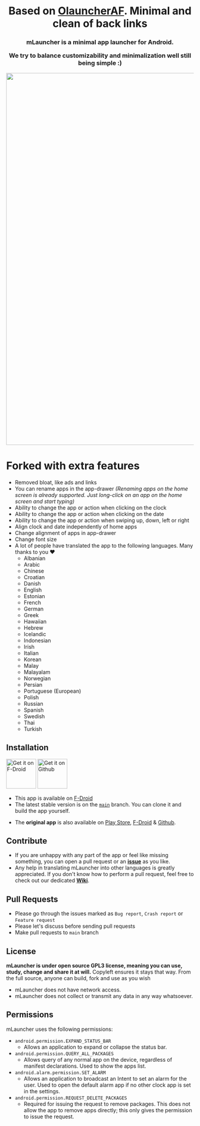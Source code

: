 <h1 align="center">Based on <a href="https://github.com/tanujnotes/Olauncher">OlauncherAF</a>. Minimal and clean of back links</h1>
</p><h3 align="center">mLauncher is a minimal app launcher for Android.

We try to balance customizability and minimalization well still being simple :)</h3>

<img src="art/Header.png" width="1000">

# Forked with extra features

- Removed bloat, like ads and links
- You can rename apps in the app-drawer _(Renaming apps on the home screen is already supported. Just long-click on an app on the home screen and start typing)_
- Ability to change the app or action when clicking on the clock
- Ability to change the app or action when clicking on the date
- Ability to change the app or action when swiping up, down, left or right
- Align clock and date independently of home apps
- Change alignment of apps in app-drawer
- Change font size
- A lot of people have translated the app to the following languages. Many thanks to you ❤️
  - Albanian
  - Arabic
  - Chinese
  - Croatian
  - Danish
  - English
  - Estonian
  - French
  - German
  - Greek
  - Hawaiian
  - Hebrew
  - Icelandic
  - Indonesian
  - Irish
  - Italian
  - Korean
  - Malay
  - Malayalam
  - Norwegian
  - Persian
  - Portuguese (European)
  - Polish
  - Russian
  - Spanish
  - Swedish
  - Thai
  - Turkish

## Installation

[<img src="https://fdroid.gitlab.io/artwork/badge/get-it-on.png" alt="Get it on F-Droid" height="80">](https://f-droid.org/packages/app.mlauncher/)
[<img src="art/get-it-on-github.png" alt="Get it on Github" height="80">](https://github.com/HeCodes2Much/mLauncher/releases)

- This app is available on [F-Droid](https://f-droid.org/packages/app.mlauncher/) <!-- & [Github](https://github.com/HeCodes2Much/mLauncher/releases/) Useful when relsease will be automatically generated by github -->
- The latest stable version is on the [`main`](https://github.com/HeCodes2Much/mLauncher/tree/main) branch. You can clone it and build the app yourself.
<!-- - A github action should build an apk for every [release](https://github.com/HeCodes2Much/mLauncher/releases). Useful when relsease will be automatically generated by github -->
- The **original app** is also available on [Play Store](https://play.google.com/store/apps/details?id=app.olauncher), [F-Droid](https://f-droid.org/fr/packages/app.olauncher/) & [Github](https://github.com/tanujnotes/Olauncher).

## Contribute

- If you are unhappy with any part of the app or feel like missing something, you can open a pull request or an [**issue**](https://github.com/HeCodes2Much/mLauncher/issues/new/choose) as you like.
- Any help in translating mLauncher into other languages is greatly appreciated. If you don't know how to perform a pull request, feel free to check out our dedicated [**Wiki**](https://github.com/HeCodes2Much/mLauncher/wiki).

## Pull Requests

- Please go through the issues marked as `Bug report`, `Crash report` or `Feature request`
- Please let's discuss before sending pull requests
- Make pull requests to `main` branch


## License

**mLauncher is under open source GPL3 license, meaning you can use, study, change and share it at will.**
Copyleft ensures it stays that way. From the full source, anyone can build, fork and use as you wish

- mLauncher does not have network access.
- mLauncher does not collect or transmit any data in any way whatsoever.

## Permissions

mLauncher uses the following permissions:

- `android.permission.EXPAND_STATUS_BAR`
  - Allows an application to expand or collapse the status bar.
- `android.permission.QUERY_ALL_PACKAGES`
  - Allows query of any normal app on the device, regardless of manifest declarations. Used to show the apps list.
- `android.alarm.permission.SET_ALARM`
  - Allows an application to broadcast an Intent to set an alarm for the user. Used to open the default alarm app if no other clock app is set in the settings.
- `android.permission.REQUEST_DELETE_PACKAGES`
  - Required for issuing the request to remove packages. This does not allow the app to remove apps directly; this only gives the permission to issue the request.
